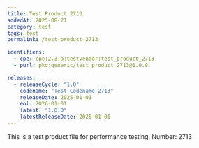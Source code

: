 ```yaml
---
title: Test Product 2713
addedAt: 2025-08-21
category: test
tags: test
permalink: /test-product-2713

identifiers:
  - cpe: cpe:2.3:a:testvendor:test_product_2713
  - purl: pkg:generic/test_product_2713@1.0.0

releases:
  - releaseCycle: "1.0"
    codename: "Test Codename 2713"
    releaseDate: 2025-01-01
    eol: 2026-01-01
    latest: "1.0.0"
    latestReleaseDate: 2025-01-01
---
```


This is a test product file for performance testing. Number: 2713
